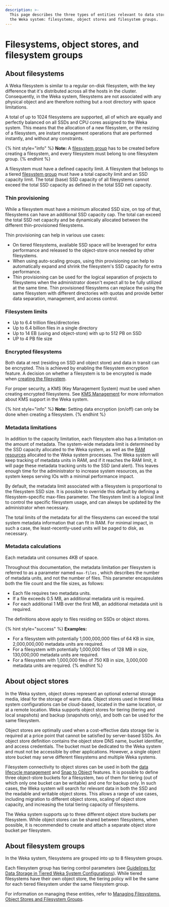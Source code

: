 ```yaml
---
description: >-
  This page describes the three types of entities relevant to data storage in
  the Weka system: filesystems, object stores and filesystem groups.
---
```


# Filesystems, object stores, and filesystem groups

## About filesystems

A Weka filesystem is similar to a regular on-disk filesystem, with the key difference that it's distributed across all the hosts in the cluster. Consequently, in the Weka system, filesystems are not associated with any physical object and are therefore nothing but a root directory with space limitations.

A total of up to 1024 filesystems are supported, all of which are equally and perfectly balanced on all SSDs and CPU cores assigned to the Weka system. This means that the allocation of a new filesystem, or the resizing of a filesystem, are instant management operations that are performed instantly, and without any constraints.

{% hint style="info" %}
**Note:** A [filesystem group](filesystems.md#about-filesystem-groups) has to be created before creating a filesystem, and every filesystem must belong to one filesystem group.
{% endhint %}

A filesystem must have a defined capacity limit. A filesystem that belongs to a tiered [filesystem group](filesystems.md#about-filesystem-groups) must have a total capacity limit and an SSD capacity limit. The total (base) SSD capacity of all filesystems cannot exceed the total SSD capacity as defined in the total SSD net capacity.&#x20;

### Thin provisioning

While a filesystem must have a minimum allocated SSD size, on top of that, filesystems can have an additional SSD capacity cap. The total can exceed the total SSD net capacity and be dynamically allocated between the different thin-provisioned filesystems.&#x20;

Thin provisioning  can help in various use cases:

* On tiered filesystems, available SSD space will be leveraged for extra performance and released to the object-store once needed by other filesystems.
* When using auto-scaling groups, using thin provisioning can help to automatically expand and shrink the filesystem's SSD capacity for extra performance.&#x20;
* Thin provisioning can be used for the logical separation of projects to filesystems when the administrator doesn't expect all to be fully utilized at the same time. Thin provisioned filesystems can replace the using the same filesystem with different directories with quotas and provide better data separation, management, and access control.

### Filesystem limits

* Up to 6.4 trillion files/directories
* Up to 6.4 billion files in a single directory
* Up to 14 EB (using and object-store) with up to 512 PB on SSD
* UP to 4 PB file size

### Encrypted filesystems

Both data at rest (residing on SSD and object store) and data in transit can be encrypted. This is achieved by enabling the filesystem encryption feature. A decision on whether a filesystem is to be encrypted is made when [creating the filesystem](../fs/managing-filesystems/#adding-a-filesystem).

For proper security, a KMS (Key Management System) must be used when creating encrypted filesystems. See [KMS Management](../fs/kms-management/) for more information about KMS support in the Weka system.

{% hint style="info" %}
**Note:** Setting data encryption (on/off) can only be done when creating a filesystem.
{% endhint %}

### Metadata limitations

In addition to the capacity limitation, each filesystem also has a limitation on the amount of metadata. The system-wide metadata limit is determined by the SSD capacity allocated to the Weka system, as well as the [RAM resources](../install/bare-metal/planning-a-weka-system-installation.md#memory-resource-planning) allocated to the Weka system processes. The Weka system will keep tracking of metadata units in RAM, and if it reaches the RAM limit, it will page these metadata tracking units to the SSD (and alert). This leaves enough time for the administrator to increase system resources, as the system keeps serving IOs with a minimal performance impact.

By default, the metadata limit associated with a filesystem is proportional to the filesystem SSD size. It is possible to override this default by defining a filesystem-specific max-files parameter. The filesystem limit is a logical limit to control the specific filesystem usage, and can always be updated by the administrator when necessary.

The total limits of the metadata for all the filesystems can exceed the total system metadata information that can fit in RAM. For minimal impact, in such a case, the least-recently-used units will be paged to disk, as necessary.

### Metadata calculations

Each metadata unit consumes 4KB of space.

Throughout this documentation, the metadata limitation per filesystem is referred to as a parameter named `max-files` , which describes the number of metadata units, and not the number of files. This parameter encapsulates both the file count and the file sizes, as follows:

* Each file requires two metadata units.
* If a file exceeds 0.5 MB, an additional metadata unit is required.
* For each additional 1 MB over the first MB, an additional metadata unit is required.

The definitions above apply to files residing on SSDs or object stores.

{% hint style="success" %}
**Examples:**

* For a filesystem with potentially 1,000,000,000 files of 64 KB in size,  2,000,000,000 metadata units are required.
* For a filesystem with potentially 1,000,000 files of 128 MB in size, 130,000,000 metadata units are required.
* For a filesystem with 1,000,000 files of 750 KB in size, 3,000,000 metadata units are required.
{% endhint %}

## About object stores

In the Weka system, object stores represent an optional external storage media, ideal for the storage of warm data. Object stores used in tiered Weka system configurations can be cloud-based, located in the same location, or at a remote location. Weka supports object stores for tiering (tiering and local snapshots) and backup (snapshots only), and both can be used for the same filesystem.

Object stores are optimally used when a cost-effective data storage tier is required at a price point that cannot be satisfied by server-based SSDs. An object store definition contains the object store DNS name, bucket identifier, and access credentials. The bucket must be dedicated to the Weka system and must not be accessible by other applications. However, a single object store bucket may serve different filesystems and multiple Weka systems.

Filesystem connectivity to object stores can be used in both the [data lifecycle management](data-storage.md) and [Snap to Object](../fs/snap-to-obj/) features. It is possible to define three object-store buckets for a filesystem, two of them for tiering (out of which only one bucket can be writable) and one for backup only. In such cases, the Weka system will search for relevant data in both the SSD and the readable and writable object stores. This allows a range of use cases, including migration to different object stores, scaling of object store capacity, and increasing the total tiering capacity of filesystems.

The Weka system supports up to three different object store buckets per filesystem. While object stores can be shared between filesystems, when possible, it is recommended to create and attach a separate object store bucket per filesystem.

## About filesystem groups

In the Weka system, filesystems are grouped into up to 8 filesystem groups.

Each filesystem group has tiering control parameters (see [Guidelines for Data Storage in Tiered Weka System Configurations](data-storage.md#guidelines-for-data-storage-in-tiered-weka-system-configurations)). While tiered filesystems have their own object store, the tiering policy will be the same for each tiered filesystem under the same filesystem group.

For information on managing these entities, refer to [Managing Filesystems, Object Stores and Filesystem Groups](broken-reference).
